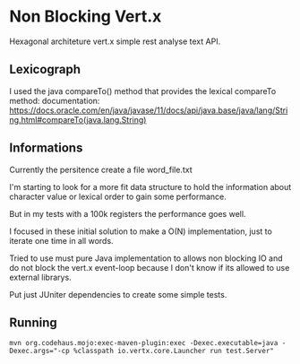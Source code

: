 # Non Blocking Vert.x

Hexagonal architeture vert.x simple rest analyse text API.

## Lexicograph

I used the java compareTo() method that provides the lexical compareTo method:
documentation:
https://docs.oracle.com/en/java/javase/11/docs/api/java.base/java/lang/String.html#compareTo(java.lang.String)


## Informations

Currently the persitence create a file word_file.txt

I'm starting to look for a more fit data structure to hold the information about character value or lexical order to gain some performance.

But in my tests with a 100k registers the performance goes well.

I focused in these initial solution to make a O(N) implementation, just to iterate one time in all words.

Tried to use must pure Java implementation to allows non blocking IO and do not block the vert.x event-loop because I don't know if its allowed to use external librarys.

Put just JUniter dependencies to create some simple tests.

## Running

```
mvn org.codehaus.mojo:exec-maven-plugin:exec -Dexec.executable=java -Dexec.args="-cp %classpath io.vertx.core.Launcher run test.Server"
```